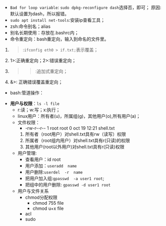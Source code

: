 - `Bad for loop variable`: `sudo dpkg-reconfigure dash`选择否，即可；
原因:默认设置为dash，所以报错。
- `sudo apt install net-tools`:安装ip查看工具；
- zsh:命令别名；alias
- 别名长期使用：存放在.bashrc内；
- 命令重定向：bash重定向，输入到命名的文件里。
 1. >:`ifconfig eth0 > if.txt;`表示覆盖；
 2. 1>:正确重定向；2>:错误重定向；
 3. >>:追加式重定向；
 4. &>: 正确错误覆盖重定向；
- bash:管道操作：
+ **用户与权限**：`ls -l file`
  - r:读；w:写；x:执行；
  - linux用户：所有者(u)，所属组(g)，其他用户(o),所有用户(a)；
  -  文件权限：
      -  -rw-r--r-- 1 root root  0 oct 19 12:21 shell.txt
        1. 所有者（root用户）对shell.txt具有rw（读写）权限
        2.  所属者（root组内用户）对shell.txt具有r(只读)的权限
        3. 其他用户(root以外用户)对shell.txt具有r(只读)权限
  - 用户管理:
    - 查看用户：id root
    - 用户添加：`useradd  name`
    - 用户删除:`userdel  -r  name`
    - 把用户加入组:`gpasswd  -a user1 root`;
    - 把组中的用户删除: `gpasswd -d user1 root`
  - 用户与文件关系
    - chmod分配权限
      - chmod 755 file
      - chmod u+x file
    - acl
    - sudo